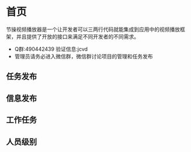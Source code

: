 # 首页
节操视频播放器是一个让开发者可以三两行代码就能集成到应用中的视频播放框架，并且提供了开放的接口来满足不同开发者的不同需求。

* Q群:490442439 验证信息:jcvd
* 管理员请务必进入微信群，微信群讨论项目的管理和任务发布

## 任务发布

## 信息发布

## 工作任务

## 人员级别
